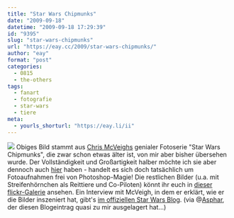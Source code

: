 ```yaml
---
title: "Star Wars Chipmunks"
date: "2009-09-18"
datetime: "2009-09-18 17:29:39"
id: "9395"
slug: "star-wars-chipmunks"
url: "https://eay.cc/2009/star-wars-chipmunks/"
author: "eay"
format: "post"
categories:
  - 0815
  - the-others
tags:
  - fanart
  - fotografie
  - star-wars
  - tiere
meta:
  - yourls_shorturl: "https://eay.li/ii"
---
```


![](https://eay.cc/uploads/2009/starwarschipmunks.jpg) Obiges Bild stammt aus [Chris McVeighs](http://www.flickr.com/photos/powerpig/) genialer Fotoserie "Star Wars Chipmunks", die zwar schon etwas älter ist, von mir aber bisher übersehen wurde. Der Vollständigkeit und Großartigkeit halber möchte ich sie aber dennoch auch [hier](//eay.cc/tag/star-wars/) haben - handelt es sich doch tatsächlich um Fotoaufnahmen frei von Photoshop-Magie! Die restlichen Bilder (u.a. mit Streifenhörnchen als Reittiere und Co-Piloten) könnt ihr euch in [dieser flickr-Galerie](http://www.flickr.com/photos/stevedave/galleries/72157622253795933/) ansehen. Ein Interview mit McVeigh, in dem er erklärt, wie er die Bilder inszeniert hat, gibt's [im offiziellen Star Wars Blog](http://starwarsblog.starwars.com/index.php/2008/10/14/chipmunk-trooper/). (via @[Asphar](http://twitter.com/Asphar), der diesen Blogeintrag quasi zu mir ausgelagert hat...)

